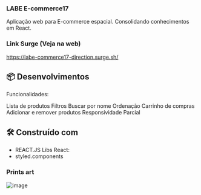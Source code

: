### LABE E-commerce17

Aplicação web para E-commerce espacial. Consolidando conhecimentos em React.

### Link Surge (Veja na web)
https://labe-commerce17-direction.surge.sh/

## 📦 Desenvolvimentos
Funcionalidades:

Lista de produtos
Filtros
Buscar por nome
Ordenação
Carrinho de compras
Adicionar e remover produtos
Responsividade Parcial

## 🛠️ Construído com
* REACT.JS
Libs React:
* styled.components

### Prints art

![image](https://user-images.githubusercontent.com/91152234/141667783-06c70025-e8ca-49f2-90c8-b22fe5dde5ee.png)
